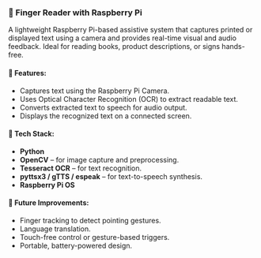 
### 📖 Finger Reader with Raspberry Pi  
A lightweight Raspberry Pi-based assistive system that captures printed or displayed text using a camera and provides real-time visual and audio feedback. Ideal for reading books, product descriptions, or signs hands-free.

#### 🎯 Features:
- Captures text using the Raspberry Pi Camera.
- Uses Optical Character Recognition (OCR) to extract readable text.
- Converts extracted text to speech for audio output.
- Displays the recognized text on a connected screen.

#### 🧰 Tech Stack:
- **Python**
- **OpenCV** – for image capture and preprocessing.
- **Tesseract OCR** – for text recognition.
- **pyttsx3 / gTTS / espeak** – for text-to-speech synthesis.
- **Raspberry Pi OS**

#### 🚀 Future Improvements:
- Finger tracking to detect pointing gestures.
- Language translation.
- Touch-free control or gesture-based triggers.
- Portable, battery-powered design.


